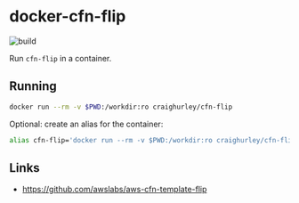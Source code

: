 # docker-cfn-flip

![build](https://github.com/craighurley/docker-cfn-flip/workflows/build/badge.svg)

Run `cfn-flip` in a container.

## Running

```sh
docker run --rm -v $PWD:/workdir:ro craighurley/cfn-flip
```

Optional: create an alias for the container:

```sh
alias cfn-flip='docker run --rm -v $PWD:/workdir:ro craighurley/cfn-flip'
```

## Links

- <https://github.com/awslabs/aws-cfn-template-flip>

